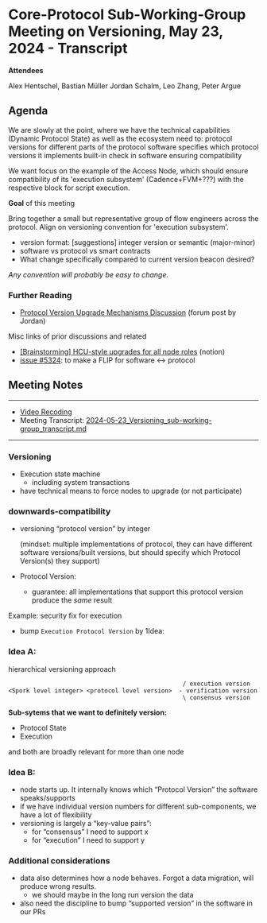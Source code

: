 # Core-Protocol Sub-Working-Group Meeting on Versioning, May 23, 2024 - Transcript

**Attendees**

Alex Hentschel,
Bastian Müller
Jordan Schalm,
Leo Zhang,
Peter Argue

## Agenda

We are slowly at the point, where we have the technical capabilities (Dynamic Protocol State) as well as the ecosystem need to:
protocol versions for different parts of the protocol
software specifies which protocol versions it implements
built-in check in software ensuring compatibility

We want focus on the example of the Access Node, which should ensure compatibility of its 'execution subsystem' (Cadence+FVM+???) with the respective block for script execution.

**Goal** of this meeting

Bring together a small but representative group of flow engineers across the protocol. Align on versioning convention for 'execution subsystem'.
* version format: [suggestions] integer version or semantic (major-minor)
* software vs protocol vs smart contracts
* What change specifically compared to current version beacon desired?


_Any convention will probably be easy to change._


### Further Reading
- [Protocol Version Upgrade Mechanisms Discussion](https://forum.flow.com/t/protocol-version-upgrade-mechanisms-discussion/5717) (forum post by Jordan)

Misc links of prior discussions and related
- [[Brainstorming] HCU-style upgrades for all node roles](https://flowfoundation.notion.site/Brainstorming-HCU-style-upgrades-for-all-node-roles-b6b0ab084075432782cd0407b73479c7) (notion)
- [issue #5324](https://github.com/onflow/flow-go/issues/5324): to make a FLIP for software ↔ protocol

## Meeting Notes

---
- [Video Recoding](https://drive.google.com/file/d/1f3tUqVaA425iFS8u-ldyZRHNr4u5udDx/view?usp=sharing)
- Meeting Transcript: [2024-05-23_Versioning_sub-working-group_transcript.md](./2024-05-23_Versioning_sub-working-group_transcript.md)

---


### Versioning

- Execution state machine
    - including system transactions
- have technical means to force nodes to upgrade (or not participate)

### downwards-compatibility

- versioning “protocol version” by integer

  (mindset: multiple implementations of protocol, they can have different software versions/built versions, but should specify which Protocol Version(s) they support)

- Protocol Version:
    - guarantee: all implementations that support this protocol version produce the *same* result

Example: security fix for execution

- bump `Execution Protocol Version` by 1Idea:

### Idea A:

hierarchical versioning approach
```
                                                 / execution version
<Spork level integer> <protocol level version>  - verification version
                                                 \ consensus version
```

**Sub-sytems that we want to definitely version:**

- Protocol State
- Execution

and both are broadly relevant for more than one node

### Idea B:

- node starts up. It internally knows which “Protocol Version” the software speaks/supports
- if we have individual version numbers for different sub-components, we have a lot of flexibility
- versioning is largely a “key-value pairs”:
    - for “consensus” I need to support x
    - for “execution” I need to support y

### Additional considerations

- data also determines how a node behaves. Forgot a data migration, will produce wrong results.
    - we should maybe in the long run version the data
- also need the discipline to bump “supported version” in the software in our PRs